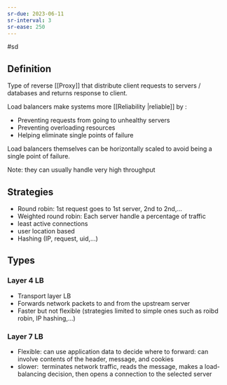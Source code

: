 ```yaml
---
sr-due: 2023-06-11
sr-interval: 3
sr-ease: 250
---
```


#sd

## Definition

Type of reverse [[Proxy]] that distribute client requests to servers / databases and returns response to client.

Load balancers make systems more [[Reliability |reliable]] by :

- Preventing requests from going to unhealthy servers
- Preventing overloading resources
- Helping eliminate single points of failure

Load balancers themselves can be horizontally scaled to avoid being a single point of failure.

Note: they can usually handle very high throughput

## Strategies

- Round robin: 1st request goes to 1st server, 2nd to 2nd,...
- Weighted round robin: Each server handle a percentage of traffic
- least active connections
- user location based
- Hashing (IP, request, uid,...)

## Types

### Layer 4 LB

- Transport layer LB
- Forwards network packets to and from the upstream server
- Faster but not flexible (strategies limited to simple ones such as roibd robin, IP hashing,...)

### Layer 7 LB

- Flexible: can use application data to decide where to forward: can involve contents of the header, message, and cookies
- slower:  terminates network traffic, reads the message, makes a load-balancing decision, then opens a connection to the selected server

